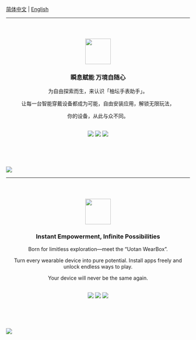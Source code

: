 [简体中文](#chinese) | [English](#english)

---

<a id="chinese"></a>

#
<br>
<div id="header" align="center">
	<img src="https://wearbox.uotan.cn/wp-content/uploads/2025/07/画板-8.png" height="70"></img> 
	<h3>瞬息赋能 万境自随心</h3>
	<p>为自由探索而生，来认识「柚坛手表助手」。</p>
	<p>让每一台智能穿戴设备都成为可能，自由安装应用，解锁无限玩法，</p>
	<p>你的设备，从此与众不同。</p><br>
	<div id="badges">
		<a href="https://github.com/Gnayoah/UotanWatchAssistant/blob/main/LICENSE"><img src="https://img.shields.io/github/license/Gnayoah/UotanWatchAssistant?style=for-the-badge"/></a>
		<a href="https://github.com/Gnayoah/UotanWatchAssistant"><img src="https://img.shields.io/github/created-at/Gnayoah/UotanWatchAssistant?style=for-the-badge"/></a>
		<a href="https://github.com/Gnayoah/UotanWatchAssistant"><img src="https://img.shields.io/github/v/release/Gnayoah/UotanWatchAssistant?style=for-the-badge"/></a>
	</div>
</div>

<br><br><br>

<img src="https://wearbox.uotan.cn/wp-content/uploads/2024/09/分组-2-2.png"></img>

---

<a id="english"></a>

#

<br>
<div align="center">
	<img src="https://wearbox.uotan.cn/wp-content/uploads/2025/07/画板-8.png" height="70"></img> 
	<h3>Instant Empowerment, Infinite Possibilities</h3>
	<p>Born for limitless exploration—meet the “Uotan WearBox”.</p>
	<p>Turn every wearable device into pure potential. Install apps freely and unlock endless ways to play.</p>
	<p>Your device will never be the same again.</p><br>
	<div>
		<a href="https://github.com/Gnayoah/UotanWatchAssistant/blob/main/LICENSE"><img src="https://img.shields.io/github/license/Gnayoah/UotanWatchAssistant?style=for-the-badge"/></a>
		<a href="https://github.com/Gnayoah/UotanWatchAssistant"><img src="https://img.shields.io/github/created-at/Gnayoah/UotanWatchAssistant?style=for-the-badge"/></a>
		<a href="https://github.com/Gnayoah/UotanWatchAssistant"><img src="https://img.shields.io/github/v/release/Gnayoah/UotanWatchAssistant?style=for-the-badge"/></a>
	</div>
</div>

<br><br><br>

<img src="https://wearbox.uotan.cn/wp-content/uploads/2025/11/分组-4.png"></img>
